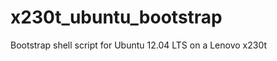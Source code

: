 x230t_ubuntu_bootstrap
======================

Bootstrap shell script for Ubuntu 12.04 LTS on a Lenovo x230t
